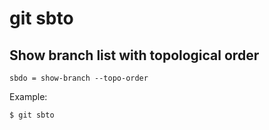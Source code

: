 # git sbto

## Show branch list with topological order

```gitconfig
sbdo = show-branch --topo-order
```

Example:

```sh
$ git sbto
```
